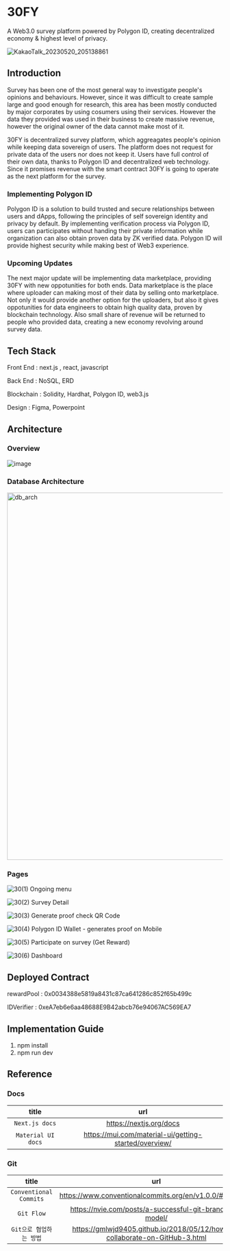 # 30FY
A Web3.0 survey platform powered by Polygon ID, creating decentralized economy & highest level of privacy.

![KakaoTalk_20230520_205138861](https://github.com/Hi-Block/glitch-hack-2023/assets/86182583/50026817-5d6d-44a4-85ce-e417a668e344)

## Introduction

Survey has been one of the most general way to investigate people's opinions and behaviours. However, since it was difficult to create sample large and good enough for research, this area has been mostly conducted by major corporates by using cosumers using their services. However the data they provided was used in their business to create massive revenue, however the original owner of the data cannot make most of it.

30FY is decentralized survey platform, which aggreagates people's opinion while keeping data sovereign of users. The platform does not request for private data of the users nor does not keep it. Users have full control of their own data, thanks to Polygon ID and decentralized web technology. Since it promises revenue with the smart contract 30FY is going to operate as the next platform for the survey.   

### Implementing Polygon ID

Polygon ID is a solution to build trusted and secure relationships between users and dApps, following the principles of self sovereign identity and privacy by default. By implementing verification process via Polygon ID, users can participates without handing their private information while organization can also obtain proven data by ZK verified data. Polygon ID will provide highest security while making best of Web3 experience.

### Upcoming Updates

The next major update will be implementing data marketplace, providing 30FY with new oppotunities for both ends. Data marketplace is the place where uploader can making most of their data by selling onto marketplace. Not only it would provide another option for the uploaders, but also it gives oppotunities for data engineers to obtain high quality data, proven by blockchain technology. Also small share of revenue will be returned to people who provided data, creating a new economy revolving around survey data.

## Tech Stack
Front End : next.js , react, javascript

Back End : NoSQL, ERD

Blockchain : Solidity, Hardhat, Polygon ID, web3.js

Design : Figma, Powerpoint

## Architecture
### Overview
![image](https://github.com/Hi-Block/glitch-hack-2023/assets/86182583/09a82496-bfa5-4948-a6dd-dc7284aba93c)

### Database Architecture
<img width="855" alt="db_arch" src="https://github.com/Hi-Block/glitch-hack-2023/assets/86182583/dc25282a-7156-4bef-bc54-d806b94bf0d0">

### Pages
![30(1)](https://github.com/Hi-Block/glitch-hack-2023/assets/86182583/9387f5d7-4f7d-42a6-a5c8-3129c6479a80)
Ongoing menu

![30(2)](https://github.com/Hi-Block/glitch-hack-2023/assets/86182583/63488bab-d21f-48d3-964c-782b9a56bc0e)
Survey Detail

![30(3)](https://github.com/Hi-Block/glitch-hack-2023/assets/86182583/74c6586c-962a-48c1-a305-e95b4a7eb924)
Generate proof check QR Code

![30(4)](https://github.com/Hi-Block/glitch-hack-2023/assets/86182583/4359be29-5a7f-4072-a9cb-8988de46160e)
Polygon ID Wallet - generates proof on Mobile

![30(5)](https://github.com/Hi-Block/glitch-hack-2023/assets/86182583/79d9fb26-60d9-48fb-b510-00aaa7ad7ad5)
Participate on survey (Get Reward)

![30(6)](https://github.com/Hi-Block/glitch-hack-2023/assets/86182583/b5cc55c3-b129-429a-9415-36869542cd8a)
Dashboard

## Deployed Contract

rewardPool : 0x0034388e5819a8431c87ca641286c852f65b499c

IDVerifier : 0xeA7eb6e6aa48688E9B42abcb76e94067AC569EA7

## Implementation Guide
1. npm install
2. npm run dev

## Reference
### Docs
| title | url | 
|:---:|:---:|
| `Next.js docs` | https://nextjs.org/docs |
| `Material UI docs` | https://mui.com/material-ui/getting-started/overview/ |

### Git
| title | url | 
|:---:|:---:|
| `Conventional Commits` | https://www.conventionalcommits.org/en/v1.0.0/#summary |
| `Git Flow` | https://nvie.com/posts/a-successful-git-branching-model/ |
| `Git으로 협업하는 방법` | https://gmlwjd9405.github.io/2018/05/12/how-to-collaborate-on-GitHub-3.html |
